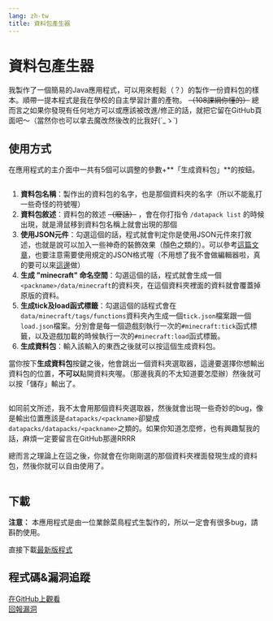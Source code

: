 ```yaml
---
lang: zh-tw
title: 資料包產生器
---
```


# 資料包產生器

我製作了一個簡易的Java應用程式，可以用來輕鬆（？）的製作一份資料包的樣本。順帶一提本程式是我在學校的自主學習計畫的產物。 ~~（108課綱你懂的）~~
總而言之如果你發現有任何地方可以或應該被改進/修正的話，就把它留在GitHub頁面吧～（當然你也可以拿去魔改然後改的比我好(´\_ゝ\`)

## 使用方式

在應用程式的主介面中一共有5個可以調整的參數+**「生成資料包」**的按鈕。

<img alt="" src="https://i.imgur.com/cNmH0Nr.png"  class="content-img">

1. **資料包名稱**：製作出的資料包的名字，也是那個資料夾的名字（所以不能亂打一些奇怪的符號喔）
2. **資料包敘述**：資料包的敘述 ~~（廢話）~~ ，會在你打指令 `/datapack list` 的時候出現，就是滑鼠移到資料包名稱上就會出現的那個
3. **使用JSON元件**：勾選這個的話，程式就會判定你是使用JSON元件來打敘述，也就是說可以加入一些神奇的裝飾效果（顏色之類的）。可以參考[這篇文章](https://minecraft.gamepedia.com/Raw_JSON_text_format)，也要注意需要使用規定的JSON格式喔（不用想了我不會做編輯器啦，真的要可以來[這邊](https://minecraft.tools/en/tellraw.php)做）
4. **生成 "minecraft" 命名空間**：勾選這個的話，程式就會生成一個`<packname>/data/minecraft`的資料夾，在這個資料夾裡面的資料就會覆蓋掉原版的資料。
5. **生成tick及load函式標籤**：勾選這個的話程式會在`data/minecraft/tags/functions`資料夾內生成一個`tick.json`檔案跟一個`load.json`檔案。分別會是每一個遊戲刻執行一次的`#minecraft:tick`函式標籤，以及遊戲加載的時候執行一次的`#minecraft:load`函式標籤。
6. **生成資料包**：輸入該輸入的東西之後就可以按這個生成資料包。

當你按下**生成資料包**按鍵之後，他會跳出一個資料夾選取器，這邊要選擇你想輸出資料包的位置，**不可以**點開資料夾喔。（那邊我真的不太知道要怎麼辦）然後就可以按「儲存」輸出了。

<img alt="" src="https://i.imgur.com/Kd64GFf.png"  class="content-img">

如同前文所述，我不太會用那個資料夾選取器，然後就會出現一些奇妙的bug，像是輸出位置應該是`datapacks/<packname>`卻變成`datapacks/datapacks/<packname>`之類的。如果你知道怎麼修，也有興趣幫我的話，麻煩一定要留言在GitHub那邊RRRR

總而言之理論上在這之後，你就會在你剛剛選的那個資料夾裡面發現生成的資料包，然後你就可以自由使用了。

<img alt="" src="https://i.imgur.com/S6EA8SJ.png"  class="content-img">

## 下載
**注意：** 本應用程式是由一位業餘菜鳥程式生製作的，所以一定會有很多bug，請斟酌使用。

直接下載[最新版程式][download]

[download]: https://github.com/Dogeon188/Datapack-Builder/releases/download/release-0.1.1/packtool-0-1-1.jar "Download"

## 程式碼&漏洞追蹤
[在GitHub上觀看][src]  
[回報漏洞][issues]

[src]: https://github.com/Dogeon188/Datapack-Builder "Source Code"
[issues]: https://github.com/Dogeon188/Datapack-Builder/issues "Issues"
